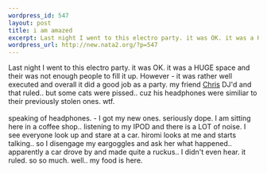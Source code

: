 ```yaml
--- 
wordpress_id: 547
layout: post
title: i am amazed
excerpt: Last night I went to this electro party. it was OK. it was a HUGE space and their was not enough people to fill it up. However - it was rather well executed and overall it did a good job as a party. my friend Chris DJ'd and that ruled.. but some cats were pissed.. cuz his headphones were similiar to their previously stolen ones. wtf. speaking of headph...
wordpress_url: http://new.nata2.org/?p=547
---
```

Last night I went to this electro party. it was OK. it was a HUGE space and their was not enough people to fill it up. However - it was rather well executed and overall it did a good job as a party. my friend <a href="http://www.chris.fm">Chris</a> DJ'd and that ruled.. but some cats were pissed.. cuz his headphones were similiar to their previously stolen ones. wtf. <br/><br/>speaking of headphones. - I got my new ones. seriously dope. I am sitting here in a coffee shop.. listening to my IPOD and there is a LOT of noise. I see everyone look up and stare at a car. hiromi looks at me and starts talking.. so I disengage my eargoggles and ask her what happened.. apparently a car drove by and made quite a ruckus.. I didn't even hear. it ruled. so so much. well.. my food is here.
